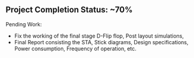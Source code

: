 ## Project Completion Status:  ~70%


Pending Work:  
-  Fix the working of the final stage D-Flip flop, Post layout simulations, 
-  Final Report consisting the STA, Stick diagrams, Design specifications, Power consumption, Frequency of operation, etc.
